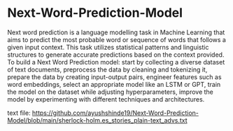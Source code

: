 # Next-Word-Prediction-Model
Next word prediction is a language modelling task in Machine Learning that aims to predict the most probable word or sequence of words that follows a given input context. This task utilizes statistical patterns and linguistic structures to generate accurate predictions based on the context provided.
To build a Next Word Prediction model:
start by collecting a diverse dataset of text documents, 
preprocess the data by cleaning and tokenizing it, 
prepare the data by creating input-output pairs, 
engineer features such as word embeddings, 
select an appropriate model like an LSTM or GPT, 
train the model on the dataset while adjusting hyperparameters,
improve the model by experimenting with different techniques and architectures.

text file: https://github.com/ayushshinde19/Next-Word-Prediction-Model/blob/main/sherlock-holm.es_stories_plain-text_advs.txt

